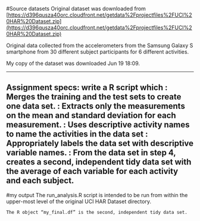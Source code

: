 #Source datasets
Original dataset was downloaded from
[https://d396qusza40orc.cloudfront.net/getdata%2Fprojectfiles%2FUCI%20HAR%20Dataset.zip](https://d396qusza40orc.cloudfront.net/getdata%2Fprojectfiles%2FUCI%20HAR%20Dataset.zip)

Original data collected from the accelerometers from the Samsung Galaxy S smartphone from 30 different subject participants for 6 different activities. 

My copy of the dataset was downloaded Jun 19 18:09.

---
Assignment specs: write a R script which
:  Merges the training and the test sets to create one data set.
:  Extracts only the measurements on the mean and standard deviation for each measurement.
:  Uses descriptive activity names to name the activities in the data set
: Appropriately labels the data set with descriptive variable names.
: From the data set in step 4, creates a second, independent tidy data set with the average of each variable for each activity and each subject.
---
#my output
The run_analysis.R script is intended to be run from within the upper-most level of the original UCI HAR Dataset directory.
```
The R object “my_final.df” is the second, independent tidy data set.
```